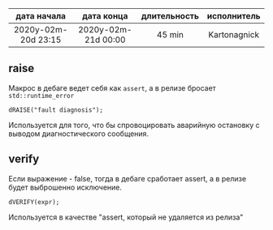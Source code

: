 
| дата начала         |   дата конца        | длительность  | исполнитель  |
|:-------------------:|:-------------------:|:-------------:|:------------:|
| 2020y-02m-20d 23:15 | 2020y-02m-21d 00:00 | 45 min        | Kartonagnick |

raise
-----

Макрос в дебаге ведет себя как `assert`, а в релизе бросает `std::runtime_error`  
```
dRAISE("fault diagnosis");
```
Используется для того, что бы спровоцировать аварийную остановку 
с выводом диагностического сообщения.  


verify
------

Если выражение - false, тогда в дебаге сработает assert,
а в релизе будет выброшенно исключение.  
```
dVERIFY(expr);
```
Используется в качестве "assert, который не удаляется из релиза"  